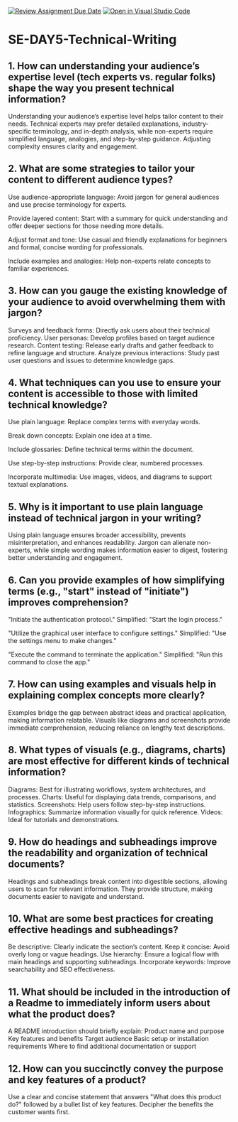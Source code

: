 [![Review Assignment Due Date](https://classroom.github.com/assets/deadline-readme-button-22041afd0340ce965d47ae6ef1cefeee28c7c493a6346c4f15d667ab976d596c.svg)](https://classroom.github.com/a/zsAR-pyY)
[![Open in Visual Studio Code](https://classroom.github.com/assets/open-in-vscode-2e0aaae1b6195c2367325f4f02e2d04e9abb55f0b24a779b69b11b9e10269abc.svg)](https://classroom.github.com/online_ide?assignment_repo_id=18659998&assignment_repo_type=AssignmentRepo)
# SE-DAY5-Technical-Writing
## 1. How can understanding your audience’s expertise level (tech experts vs. regular folks) shape the way you present technical information?
Understanding your audience’s expertise level helps tailor content to their needs. Technical experts may prefer detailed explanations, industry-specific terminology, and in-depth analysis, while non-experts require simplified language, analogies, and step-by-step guidance. Adjusting complexity ensures clarity and engagement.

## 2. What are some strategies to tailor your content to different audience types?
Use audience-appropriate language: Avoid jargon for general audiences and use precise terminology for experts.

Provide layered content: Start with a summary for quick understanding and offer deeper sections for those needing more details.

Adjust format and tone: Use casual and friendly explanations for beginners and formal, concise wording for professionals.

Include examples and analogies: Help non-experts relate concepts to familiar experiences.

## 3. How can you gauge the existing knowledge of your audience to avoid overwhelming them with jargon?
Surveys and feedback forms: Directly ask users about their technical proficiency.
User personas: Develop profiles based on target audience research.
Content testing: Release early drafts and gather feedback to refine language and structure.
Analyze previous interactions: Study past user questions and issues to determine knowledge gaps.

## 4. What techniques can you use to ensure your content is accessible to those with limited technical knowledge?
Use plain language: Replace complex terms with everyday words.

Break down concepts: Explain one idea at a time.

Include glossaries: Define technical terms within the document.

Use step-by-step instructions: Provide clear, numbered processes.

Incorporate multimedia: Use images, videos, and diagrams to support textual explanations.

## 5. Why is it important to use plain language instead of technical jargon in your writing?
Using plain language ensures broader accessibility, prevents misinterpretation, and enhances readability. 
Jargon can alienate non-experts, while simple wording makes information easier to digest, fostering better understanding and engagement.

## 6. Can you provide examples of how simplifying terms (e.g., "start" instead of "initiate") improves comprehension?
"Initiate the authentication protocol."
Simplified: "Start the login process."

"Utilize the graphical user interface to configure settings."
Simplified: "Use the settings menu to make changes."

"Execute the command to terminate the application."
Simplified: "Run this command to close the app."

## 7. How can using examples and visuals help in explaining complex concepts more clearly?
Examples bridge the gap between abstract ideas and practical application, making information relatable. 
Visuals like diagrams and screenshots provide immediate comprehension, reducing reliance on lengthy text descriptions.

## 8. What types of visuals (e.g., diagrams, charts) are most effective for different kinds of technical information?
Diagrams: Best for illustrating workflows, system architectures, and processes.
Charts: Useful for displaying data trends, comparisons, and statistics.
Screenshots: Help users follow step-by-step instructions.
Infographics: Summarize information visually for quick reference.
Videos: Ideal for tutorials and demonstrations.

## 9. How do headings and subheadings improve the readability and organization of technical documents?
Headings and subheadings break content into digestible sections, allowing users to scan for relevant information. 
They provide structure, making documents easier to navigate and understand.

## 10. What are some best practices for creating effective headings and subheadings?
Be descriptive: Clearly indicate the section’s content.
Keep it concise: Avoid overly long or vague headings.
Use hierarchy: Ensure a logical flow with main headings and supporting subheadings.
Incorporate keywords: Improve searchability and SEO effectiveness.

## 11. What should be included in the introduction of a Readme to immediately inform users about what the product does?
A README introduction should briefly explain:
Product name and purpose
Key features and benefits
Target audience
Basic setup or installation requirements
Where to find additional documentation or support

## 12. How can you succinctly convey the purpose and key features of a product?
Use a clear and concise statement that answers "What does this product do?" followed by a bullet list of key features. 
Decipher the benefits the customer wants first.

